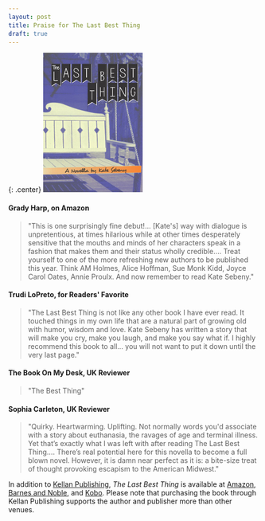 ```yaml
---
layout: post
title: Praise for The Last Best Thing
draft: true
---
```

{: .center}
[![The Last Best Thing](https://raw.githubusercontent.com/KateSebeny/katesebeny.github.io/master/images/TheLastBestThing/TheLastBestThingFrontCover.jpg "The Last Best Thing")](http://kellanpublishing.3dcartstores.com/The-Last-Best-Thing_p_34.html?AffId=9)

#### Grady Harp, on Amazon
> "This is one surprisingly fine debut!...  [Kate's] way with dialogue is unpretentious, at times hilarious while at other times desperately sensitive that the mouths and minds of her characters speak in a fashion that makes them and their status wholly credible…. Treat yourself to one of the more refreshing new authors to be published this year. Think AM Holmes, Alice Hoffman, Sue Monk Kidd, Joyce Carol Oates, Annie Proulx. And now remember to read Kate Sebeny."

#### Trudi LoPreto, for Readers' Favorite
> "The Last Best Thing is not like any other book I have ever read. It touched things in my own life that are a natural part of growing old with humor, wisdom and love. Kate Sebeny has written a story that will make you cry, make you laugh, and make you say what if. I highly recommend this book to all… you will not want to put it down until the very last page."

#### The Book On My Desk, UK Reviewer
> "The Best Thing"

#### Sophia Carleton, UK Reviewer
> "Quirky. Heartwarming. Uplifting. Not normally words you'd associate with a story about euthanasia, the ravages of age and terminal illness. Yet that’s exactly what I was left with after reading The Last Best Thing…. There’s real potential here for this novella to become a full blown novel. However, it is damn near perfect as it is: a bite-size treat of thought provoking escapism to the American Midwest."

In addition to [Kellan Publishing](http://kellanpublishing.3dcartstores.com/The-Last-Best-Thing_p_34.html?AffId=9), *The Last Best Thing* is available at [Amazon](http://www.amazon.com/dp/B00WQ4OT2S), [Barnes and Noble](http://www.barnesandnoble.com/w/the-last-best-thing-kate-sebeny/1121813215?ean=9781511681001), and [Kobo](https://store.kobobooks.com/en-US/ebook/the-last-best-thing). Please note that purchasing the book through Kellan Publishing supports the author and publisher more than other venues.